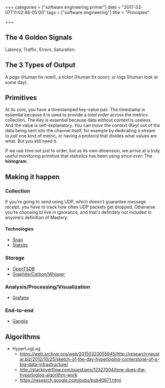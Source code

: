 +++
categories = ["software engineering primer"]
date = "2017-02-07T11:02:48-05:00"
tags = ["software engineering"]
title = "Principles"

+++

## The 4 Golden Signals
Latency, Traffic, Errors, Saturation.

## The 3 Types of Output
A _page_ (Human fix now!), a _ticket_ (Human fix soon), or logs (Human look at
some day).

## Primitives
At its core, you have a timestamped key-value pair. The timestamp is essential
because it is used to provide a _total order_ across the metrics collection. The
Key is essential because data without context is useless. And the value is
self-explanatory. You can _move_ the context (Key) out of the data being sent
into the channel itself, for example by dedicating a stream to _just_ one kind
of metric, or having a protocol that divides what values are what. But you still
need it.

If we use time not just to order, but as its own dimension, we arrive at a truly
useful monitoring primitive that statistics has been using since _ever_: The
**histogram**.


## Making it happen
### Collection
If you're going to send using UDP, which doesn't guarantee message receipt, you
have to track how often UDP packets get dropped. Otherwise you're choosing to
live in ignorance, and that's definitely not included in anyone's definition of
Mastery.

#### Technologies
* [Snap](https://github.com/intelsdi-x/snap)
* [Statsite](https://github.com/statsite/statsite)

### Storage
* [OpenTSDB](http://opentsdb.net/)
* [Graphite/Carbon/Whisper]()

### Analysis/Processing/Visualization
* [Grafana]()

### End-to-end
* [Ganglia](http://ganglia.info/)

## Algorithms
* HyperLogLog
    * https://web.archive.org/web/20150323055945/http://research.neustar.biz/2012/10/25/sketch-of-the-day-hyperloglog-cornerstone-of-a-big-data-infrastructure/
    * http://stackoverflow.com/questions/12327004/how-does-the-hyperloglog-algorithm-work
    * https://research.google.com/pubs/pub40671.html
